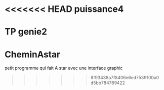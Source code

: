 <<<<<<< HEAD
puissance4
==========

TP genie2
=======
CheminAstar
===========

petit programme qui fait A star avec une interface graphic
>>>>>>> 6f93438a7f8406e6ed7539100a0d5bb784789422
